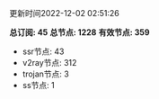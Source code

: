 更新时间2022-12-02 02:51:26

**总订阅: 45**
**总节点: 1228**
**有效节点: 359**
- ssr节点: 43
- v2ray节点: 312
- trojan节点: 3
- ss节点: 1
